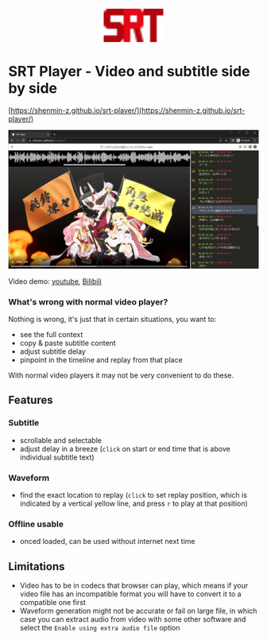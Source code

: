 <p align="center">
  <img src="https://github.com/Shenmin-Z/srt-player/raw/master/public/srt-player.svg" width="120" alt="wstunnel logo"/>
</p>

# SRT Player - Video and subtitle side by side

[https://shenmin-z.github.io/srt-player/](https://shenmin-z.github.io/srt-player/)

![screenshot](./docs/screenshot.png)

Video demo: [youtube](https://youtu.be/UpgwD5ejwMo), [Bilibili](https://www.bilibili.com/video/BV1Ci4y1d7iA/)

### What's wrong with normal video player?

Nothing is wrong, it's just that in certain situations, you want to:

- see the full context
- copy & paste subtitle content
- adjust subtitle delay
- pinpoint in the timeline and replay from that place

With normal video players it may not be very convenient to do these.

## Features

### Subtitle

- scrollable and selectable
- adjust delay in a breeze (`click` on start or end time that is above individual subtitle text)

### Waveform

- find the exact location to replay (`click` to set replay position, which is indicated by a vertical yellow line, and press `r` to play at that position)

### Offline usable

- onced loaded, can be used without internet next time

## Limitations

- Video has to be in codecs that browser can play, which means if your video file has an incompatible format you will have to convert it to a compatible one first
- Waveform generation might not be accurate or fail on large file, in which case you can extract audio from video with some other software and select the `Enable using extra audio file` option
